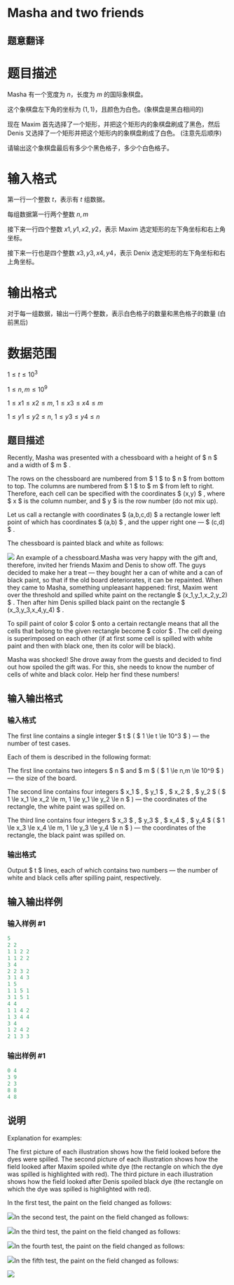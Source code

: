 # Masha and two friends

## 题意翻译

# 题目描述

Masha 有一个宽度为 $n$，长度为 $m$ 的国际象棋盘。

这个象棋盘左下角的坐标为 $(1,1)$，且颜色为白色。(象棋盘是黑白相间的)

现在 Maxim 首先选择了一个矩形，并把这个矩形内的象棋盘刷成了黑色，然后 Denis 又选择了一个矩形并把这个矩形内的象棋盘刷成了白色。 (注意先后顺序)

请输出这个象棋盘最后有多少个黑色格子，多少个白色格子。

# 输入格式

第一行一个整数 $t$，表示有 $t$ 组数据。

每组数据第一行两个整数 $n,m$

接下来一行四个整数 $x1,y1,x2,y2$，表示 Maxim 选定矩形的左下角坐标和右上角坐标。

接下来一行也是四个整数 $x3,y3,x4,y4$，表示 Denix 选定矩形的左下角坐标和右上角坐标。

# 输出格式

对于每一组数据，输出一行两个整数，表示白色格子的数量和黑色格子的数量 (白前黑后)

# 数据范围

$1\leq t\leq 10^3$

$1 \leq n,m \leq 10^9$

$1 \leq x1 \leq x2 \leq m$, $1 \leq x3 \leq x4 \leq m$

$1 \leq y1 \leq y2 \leq n$, $1 \leq y3 \leq y4 \leq n$

## 题目描述

Recently, Masha was presented with a chessboard with a height of $ n $ and a width of $ m $ .

The rows on the chessboard are numbered from $ 1 $ to $ n $ from bottom to top. The columns are numbered from $ 1 $ to $ m $ from left to right. Therefore, each cell can be specified with the coordinates $ (x,y) $ , where $ x $ is the column number, and $ y $ is the row number (do not mix up).

Let us call a rectangle with coordinates $ (a,b,c,d) $ a rectangle lower left point of which has coordinates $ (a,b) $ , and the upper right one — $ (c,d) $ .

The chessboard is painted black and white as follows:

![](https://cdn.luogu.com.cn/upload/vjudge_pic/CF1080C/58133c58a79999664b7a7d389f49886d52b2d9d5.png) An example of a chessboard.Masha was very happy with the gift and, therefore, invited her friends Maxim and Denis to show off. The guys decided to make her a treat — they bought her a can of white and a can of black paint, so that if the old board deteriorates, it can be repainted. When they came to Masha, something unpleasant happened: first, Maxim went over the threshold and spilled white paint on the rectangle $ (x_1,y_1,x_2,y_2) $ . Then after him Denis spilled black paint on the rectangle $ (x_3,y_3,x_4,y_4) $ .

To spill paint of color $ color $ onto a certain rectangle means that all the cells that belong to the given rectangle become $ color $ . The cell dyeing is superimposed on each other (if at first some cell is spilled with white paint and then with black one, then its color will be black).

Masha was shocked! She drove away from the guests and decided to find out how spoiled the gift was. For this, she needs to know the number of cells of white and black color. Help her find these numbers!

## 输入输出格式

### 输入格式

The first line contains a single integer $ t $ ( $ 1 \le t \le 10^3 $ ) — the number of test cases.

Each of them is described in the following format:

The first line contains two integers $ n $ and $ m $ ( $ 1 \le n,m \le 10^9 $ ) — the size of the board.

The second line contains four integers $ x_1 $ , $ y_1 $ , $ x_2 $ , $ y_2 $ ( $ 1 \le x_1 \le x_2 \le m, 1 \le y_1 \le y_2 \le n $ ) — the coordinates of the rectangle, the white paint was spilled on.

The third line contains four integers $ x_3 $ , $ y_3 $ , $ x_4 $ , $ y_4 $ ( $ 1 \le x_3 \le x_4 \le m, 1 \le y_3 \le y_4 \le n $ ) — the coordinates of the rectangle, the black paint was spilled on.

### 输出格式

Output $ t $ lines, each of which contains two numbers — the number of white and black cells after spilling paint, respectively.

## 输入输出样例

### 输入样例 #1

```cpp
5
2 2
1 1 2 2
1 1 2 2
3 4
2 2 3 2
3 1 4 3
1 5
1 1 5 1
3 1 5 1
4 4
1 1 4 2
1 3 4 4
3 4
1 2 4 2
2 1 3 3

```
### 输出样例 #1

```cpp
0 4
3 9
2 3
8 8
4 8

```
## 说明

Explanation for examples:

The first picture of each illustration shows how the field looked before the dyes were spilled. The second picture of each illustration shows how the field looked after Maxim spoiled white dye (the rectangle on which the dye was spilled is highlighted with red). The third picture in each illustration shows how the field looked after Denis spoiled black dye (the rectangle on which the dye was spilled is highlighted with red).

In the first test, the paint on the field changed as follows:

![](https://cdn.luogu.com.cn/upload/vjudge_pic/CF1080C/e8d47b9c1fa2739f1c59f6c9b43e71ac4f3c70f6.png)In the second test, the paint on the field changed as follows:

![](https://cdn.luogu.com.cn/upload/vjudge_pic/CF1080C/299a8ce8902229d29409bc1be47ee02d4d967205.png)In the third test, the paint on the field changed as follows:

![](https://cdn.luogu.com.cn/upload/vjudge_pic/CF1080C/017749b7042a72144a957b0519cbfa2ebb3b5035.png)In the fourth test, the paint on the field changed as follows:

![](https://cdn.luogu.com.cn/upload/vjudge_pic/CF1080C/8ff2cf890ec6dea532c36093df0a52925f5ff9bc.png)In the fifth test, the paint on the field changed as follows:

![](https://cdn.luogu.com.cn/upload/vjudge_pic/CF1080C/c5f3452b07858cbbf42b5cf0ecf41670f60f27fb.png)

